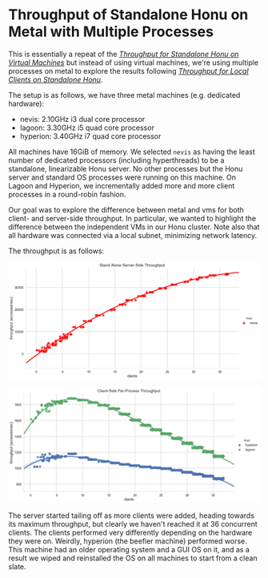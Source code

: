 # Throughput of Standalone Honu on Metal with Multiple Processes

This is essentially a repeat of the [_Throughput for Standalone Honu on Virtual Machines_](../vms/README.md) but instead of using virtual machines, we're using multiple processes on metal to explore the results following [_Throughput for Local Clients on Standalone Honu_](local/README.md).

The setup is as follows, we have three metal machines (e.g. dedicated hardware):

- nevis: 2.10GHz i3 dual core processor
- lagoon: 3.30GHz i5 quad core processor
- hyperion: 3.40GHz i7 quad core processor

All machines have 16GiB of memory. We selected `nevis` as having the least number of dedicated processors (including hyperthreads) to be a standalone, linearizable Honu server. No other processes but the Honu server and standard OS processes were running on this machine. On Lagoon and Hyperion, we incrementally added more and more client processes in a round-robin fashion.

Our goal was to explore the difference between metal and vms for both client- and server-side throughput. In particular, we wanted to highlight the difference between the independent VMs in our Honu cluster. Note also that all hardware was connected via a local subnet, minimizing network latency.

The throughput is as follows:

![Server-Side Throughput](server-throughput.png)

![Client-Side Throughput](clients-throughput.png)

The server started tailing off as more clients were added, heading towards its maximum throughput, but clearly we haven't reached it at 36 concurrent clients. The clients performed very differently depending on the hardware they were on. Weirdly, hyperion (the beefier machine) performed worse. This machine had an older operating system and a GUI OS on it, and as a result we wiped and reinstalled the OS on all machines to start from a clean slate. 
